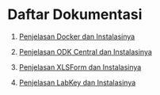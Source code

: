 # Daftar Dokumentasi

1. [Penjelasan Docker dan Instalasinya](./docker.md)

2. [Penjelasan ODK Central dan Instalasinya](./odk-central.md)

3. [Penjelasan XLSForm dan Instalasinya](./xlsform.md)

4. [Penjelasan LabKey dan Instalasinya](./labkey.md)
